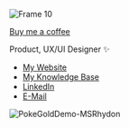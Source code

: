 ![Frame 10](https://user-images.githubusercontent.com/46250921/199635145-ecb07fd0-3a47-44de-a712-897fbbbf36ea.png)

[Buy me a coffee](https://www.buymeacoffee.com/johnny1093)



Product, UX/UI Designer ✨

- [My Website](www.johnmorabito.com)
- [My Knowledge Base](https://publish.obsidian.md/johnmorabito/Home)
- [LinkedIn](https://www.linkedin.com/in/john-morabito-27ab8674)
- [E-Mail](jmorabito10@gmail.com)


![PokeGoldDemo-MSRhydon](https://user-images.githubusercontent.com/46250921/199532240-7cd5ab1c-160b-4ba9-8064-7dab8d23309a.gif)


<!--
**jsmorabito/jsmorabito** is a ✨ _special_ ✨ repository because its `README.md` (this file) appears on your GitHub profile.

Here are some ideas to get you started:

- 🔭 I’m currently working on ...
- 🌱 I’m currently learning ...
- 👯 I’m looking to collaborate on ...
- 🤔 I’m looking for help with ...
- 💬 Ask me about ...
- 📫 How to reach me: ...
- 😄 Pronouns: ...
- ⚡ Fun fact: ...
-->
